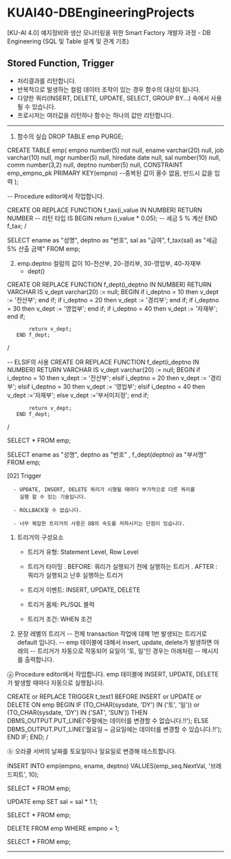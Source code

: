 # KUAI40-DBEngineeringProjects
[KU-AI 4.0] 예지정비와 생산 모니터링을 위한 Smart Factory 개발자 과정 - DB Engineering (SQL 및 Table 설계 및 관계 기초)

## Stored Function, Trigger
   - 처리결과를 리턴합니다.
   - 반복적으로 발생하는 컬럼 데이터 조작이 있는 경우 함수의 대상이 됩니다.
   - 다양한 쿼리(INSERT, DELETE, UPDATE, SELECT, GROUP BY...) 속에서 사용될 수 있습니다.
   - 프로시저는 여러값을 리턴하나 함수는 하나의 값만 리턴합니다.

   -------------------------------------------------------------------------------------
   1. 함수의 실습
   DROP TABLE emp PURGE;
    
   CREATE TABLE emp(
      empno    number(5)   not null,
      ename    varchar(20) null,
      job      varchar(10) null,
      mgr      number(5)   null,
      hiredate date        null,
      sal      number(10)  null,
      comm     number(3,2) null,
      deptno    number(5)  null,
      CONSTRAINT emp_empno_pk PRIMARY KEY(empno)  --중복된 값이 올수 없음, 반드시 값을 입력
   );

   -- Procedure editor에서 작업합니다.

   CREATE OR REPLACE FUNCTION f_tax(i_value IN NUMBER)
   RETURN NUMBER                -- 리턴 타입
   IS
   BEGIN
       return (i_value * 0.05); -- 세금 5 % 계산
   END f_tax;
   /


   SELECT ename as "성명", deptno as "번호", sal as "급여", f_tax(sal) as "세금 5% 산출 금액"
   FROM emp;


   2. emp.deptno 컬럼의 값이 10-전산부, 20-경리부, 30-영업부, 40-자재부
      - dept()

   CREATE OR REPLACE FUNCTION f_dept(i_deptno IN NUMBER)
       RETURN VARCHAR
       IS
           v_dept varchar(20) := null;
       BEGIN
           if i_deptno = 10 then
               v_dept := '전산부';
           end if;
           if i_deptno = 20 then
               v_dept := '경리부';
           end if;
           if i_deptno = 30 then
               v_dept := '영업부';
           end if;
           if i_deptno = 40 then
               v_dept := '자재부';
           end if;

           return v_dept;
       END f_dept;
   /


   -- ELSIF의 사용
   CREATE OR REPLACE FUNCTION f_dept(i_deptno IN NUMBER)
       RETURN VARCHAR
       IS
           v_dept varchar(20) := null;
       BEGIN
           if i_deptno = 10 then
               v_dept := '전산부';
           elsif i_deptno = 20 then
               v_dept := '경리부';
           elsif i_deptno = 30 then
               v_dept := '영업부';
           elsif i_deptno = 40 then
               v_dept :='자재부';
           else
               v_dept :='부서미지정';
           end if;

           return v_dept;
       END f_dept;
   /

   SELECT * FROM emp;

   SELECT ename as "성명", deptno as "번호"
          , f_dept(deptno) as "부서명"
   FROM emp;



   [02] Trigger

      - UPDATE, INSERT, DELETE 쿼리가 시행될 때마다 부가적으로 다른 쿼리를
        실행 할 수 있는 기술입니다.

      - ROLLBACK할 수 없습니다.

      - 너무 복잡한 트리거의 사용은 DB의 속도를 저하시키는 단점이 있습니다.


   1. 트리거의 구성요소

      - 트리거 유형: Statement Level, Row Level

      - 트리거 타이밍
        . BEFORE: 쿼리가 실행되기 전에 실행하는 트리거
        . AFTER : 쿼리가 실행되고 난후 실행하는 트리거

      - 트리거 이벤트: INSERT, UPDATE, DELETE

      - 트리거 몸체: PL/SQL 블럭

      - 트리거 조건: WHEN 조건


   2. 문장 레벨의 트리거
   -- 전체 transaction 작업에 대해 1번 발생되는 트리거로 default 입니다.
   -- emp 테이블에 대해서 insert, update, delete가 발생하면 아래의
   -- 트리거가 자동으로 작동되어 요일이 '토, 일'인 경우는 아래처럼
   -- 메시지를 출력합니다.

   ⓐ Procedure editor에서 작업합니다.
      emp 테이블에 INSERT, UPDATE, DELETE가 발생할 때마다 자동으로 실행됩니다.

   CREATE or REPLACE TRIGGER t_test1
   BEFORE INSERT or UPDATE or DELETE ON emp
   BEGIN
     IF (TO_CHAR(sysdate, 'DY') IN ('토', '일')) or (TO_CHAR(sysdate, 'DY') IN ('SAT', 'SUN')) THEN
       DBMS_OUTPUT.PUT_LINE('주말에는 데이터를 변경할 수 없습니다.!!');
     ELSE
       DBMS_OUTPUT.PUT_LINE('월요일 ~ 금요일에는 데이터를 변경할 수 있습니다.!!');
     END IF;
   END;
   /

   ⓑ 오라클 서버의 날짜를 토요일이나 일요일로 변경해 테스트합니다.

   INSERT INTO emp(empno, ename, deptno)
   VALUES(emp_seq.NextVal, '브래드피트', 10);

   SELECT * FROM emp;


   UPDATE emp SET sal = sal * 1.1;

   SELECT * FROM emp;


   DELETE FROM emp WHERE empno = 1;

   SELECT * FROM emp;


   -------------------------------------------------------------------------------------
